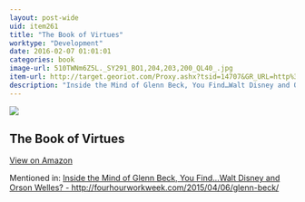 ```yaml
---
layout: post-wide
uid: item261
title: "The Book of Virtues"
worktype: "Development"
date: 2016-02-07 01:01:01
categories: book
image-url: 510TWNm6Z5L._SY291_BO1,204,203,200_QL40_.jpg
item-url: http://target.georiot.com/Proxy.ashx?tsid=14707&GR_URL=http%3A%2F%2Fwww.amazon.com%2FBook-Virtues-William-J-Bennett%2Fdp%2F0684835770
description: "Inside the Mind of Glenn Beck, You Find…Walt Disney and Orson Welles? - http://fourhourworkweek.com/2015/04/06/glenn-beck/"
---
```

<a href="http://target.georiot.com/Proxy.ashx?tsid=14707&GR_URL=http%3A%2F%2Fwww.amazon.com%2FBook-Virtues-William-J-Bennett%2Fdp%2F0684835770" target="blank"><img src="../../../../img/thumbs/510TWNm6Z5L._SY291_BO1,204,203,200_QL40_.jpg" class="prod-img"></a>
<h2>The Book of Virtues</h2>
<p><a class="btn btn-primary" href="http://target.georiot.com/Proxy.ashx?tsid=14707&GR_URL=http%3A%2F%2Fwww.amazon.com%2FBook-Virtues-William-J-Bennett%2Fdp%2F0684835770" target="blank">View on Amazon</a><p>
<p>Mentioned in: <a href="http://fourhourworkweek.com/2015/04/06/glenn-beck/" target="blank">Inside the Mind of Glenn Beck, You Find…Walt Disney and Orson Welles? - http://fourhourworkweek.com/2015/04/06/glenn-beck/</a></p>
